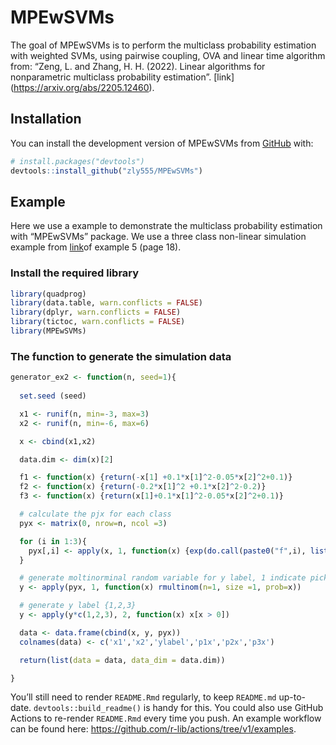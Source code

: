 
<!-- README.md is generated from README.Rmd. Please edit that file -->

# MPEwSVMs

<!-- badges: start -->
<!-- badges: end -->

The goal of MPEwSVMs is to perform the multiclass probability estimation
with weighted SVMs, using pairwise coupling, OVA and linear time
algorithm from: “Zeng, L. and Zhang, H. H. (2022). Linear algorithms for
nonparametric multiclass probability estimation”. \[link\]
(<https://arxiv.org/abs/2205.12460>).

## Installation

You can install the development version of MPEwSVMs from
[GitHub](https://github.com/) with:

``` r
# install.packages("devtools")
devtools::install_github("zly555/MPEwSVMs")
```

## Example

Here we use a example to demonstrate the multiclass probability
estimation with “MPEwSVMs” package. We use a three class non-linear
simulation example from [link](https://arxiv.org/abs/2205.12460v1)of
example 5 (page 18).

### Install the required library

``` r
library(quadprog)
library(data.table, warn.conflicts = FALSE)
library(dplyr, warn.conflicts = FALSE)
library(tictoc, warn.conflicts = FALSE)
library(MPEwSVMs)
```

### The function to generate the simulation data

``` r
generator_ex2 <- function(n, seed=1){
  
  set.seed (seed)

  x1 <- runif(n, min=-3, max=3)
  x2 <- runif(n, min=-6, max=6)

  x <- cbind(x1,x2)

  data.dim <- dim(x)[2]

  f1 <- function(x) {return(-x[1] +0.1*x[1]^2-0.05*x[2]^2+0.1)}
  f2 <- function(x) {return(-0.2*x[1]^2 +0.1*x[2]^2-0.2)}
  f3 <- function(x) {return(x[1]+0.1*x[1]^2-0.05*x[2]^2+0.1)}

  # calculate the pjx for each class
  pyx <- matrix(0, nrow=n, ncol =3)

  for (i in 1:3){
    pyx[,i] <- apply(x, 1, function(x) {exp(do.call(paste0("f",i), list(x)))/(exp(f1(x))+exp(f2(x))+exp(f3(x)))})
  }

  # generate moltinorminal random variable for y label, 1 indicate pick that class label
  y <- apply(pyx, 1, function(x) rmultinom(n=1, size =1, prob=x))

  # generate y label {1,2,3}
  y <- apply(y*c(1,2,3), 2, function(x) x[x > 0])

  data <- data.frame(cbind(x, y, pyx))
  colnames(data) <- c('x1','x2','ylabel','p1x','p2x','p3x')

  return(list(data = data, data_dim = data.dim))

}
```

You’ll still need to render `README.Rmd` regularly, to keep `README.md`
up-to-date. `devtools::build_readme()` is handy for this. You could also
use GitHub Actions to re-render `README.Rmd` every time you push. An
example workflow can be found here:
<https://github.com/r-lib/actions/tree/v1/examples>.

